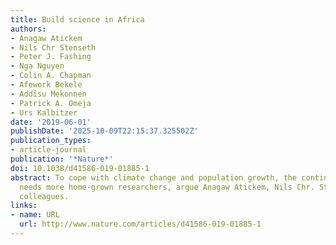 ```yaml
---
title: Build science in Africa
authors:
- Anagaw Atickem
- Nils Chr Stenseth
- Peter J. Fashing
- Nga Nguyen
- Colin A. Chapman
- Afework Bekele
- Addisu Mekonnen
- Patrick A. Omeja
- Urs Kalbitzer
date: '2019-06-01'
publishDate: '2025-10-09T22:15:37.325502Z'
publication_types:
- article-journal
publication: '*Nature*'
doi: 10.1038/d41586-019-01885-1
abstract: To cope with climate change and population growth, the continent urgently
  needs more home-grown researchers, argue Anagaw Atickem, Nils Chr. Stenseth and
  colleagues.
links:
- name: URL
  url: http://www.nature.com/articles/d41586-019-01885-1
---
```

